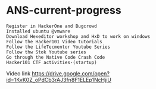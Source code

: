 # ANS-current-progress
    Register in HackerOne and Bugcrowd
    Installed ubuntu @vmware
    Download Hexeditor workshop and HxD to work on windows
    Follow the Hacker101 Video tutorials
    Follow the LifeTecmentor Youtube Series
    Follow thw Stok Youtube series
    Go through the Native Code Crash Code
    Hacker101 CTF activities-(startup)
    
Video link
https://drive.google.com/open?id=1KvK0Z_oPdCb3rAJ3fn8F1ELEp1NcHjiU
